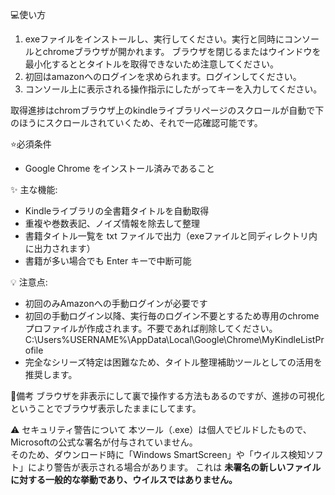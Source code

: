 💻使い方
1. exeファイルをインストールし、実行してください。実行と同時にコンソールとchromeブラウザが開かれます。
   ブラウザを閉じるまたはウインドウを最小化するととタイトルを取得できないため注意してください。
1. 初回はamazonへのログインを求められます。ログインしてください。
1. コンソール上に表示される操作指示にしたがってキーを入力してください。

取得進捗はchromブラウザ上のkindleライブラリページのスクロールが自動で下のほうにスクロールされていくため、それで一応確認可能です。

⭐必須条件
- Google Chrome をインストール済みであること

✨ 主な機能:
- Kindleライブラリの全書籍タイトルを自動取得
- 重複や巻数表記、ノイズ情報を除去して整理
- 書籍タイトル一覧を txt ファイルで出力（exeファイルと同ディレクトリ内に出力されます）
- 書籍が多い場合でも Enter キーで中断可能

💡 注意点:
- 初回のみAmazonへの手動ログインが必要です
- 初回の手動ログイン以降、実行毎のログイン不要とするため専用のchromeプロファイルが作成されます。不要であれば削除してください。 C:\Users\%USERNAME%\AppData\Local\Google\Chrome\MyKindleListProfile
- 完全なシリーズ特定は困難なため、タイトル整理補助ツールとしての活用を推奨します。

📝備考
ブラウザを非表示にして裏で操作する方法もあるのですが、進捗の可視化ということでブラウザ表示したままにしてます。

⚠️ セキュリティ警告について
本ツール（.exe）は個人でビルドしたもので、Microsoftの公式な署名が付与されていません。  
そのため、ダウンロード時に「Windows SmartScreen」や「ウイルス検知ソフト」により警告が表示される場合があります。
これは **未署名の新しいファイルに対する一般的な挙動であり、ウイルスではありません。**
